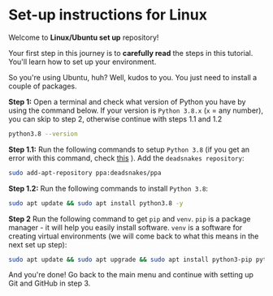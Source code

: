 # Set-up instructions for Linux

Welcome to **Linux/Ubuntu set up** repository!

Your first step in this journey is to **carefully read** the steps in this tutorial. You'll learn how to set up your environment.

So you're using Ubuntu, huh? Well, kudos to you. You just need to install a couple of packages.


**Step 1:** Open a terminal and check what version of Python you have by using the command below. If your version is `Python 3.8.x` (`x` = any number), you can skip to step 2, otherwise continue with steps 1.1 and 1.2

```bash
python3.8 --version
```

**Step 1.1:** Run the following commands to setup `Python 3.8` (if you get an error with this command, check [this](troubleshooting.md#when-setting-up-python-3x-I-get-an-error)
). Add the `deadsnakes repository`:

```bash
sudo add-apt-repository ppa:deadsnakes/ppa
```

**Step 1.2:** Run the following commands to install `Python 3.8`:

```bash
sudo apt update && sudo apt install python3.8 -y
```

**Step 2** Run the following command to get `pip` and `venv`. `pip` is a package manager - it will help you easily install software. `venv` is a software for creating virtual environments (we will come back to what this means in the next set up step):

```bash
sudo apt update && sudo apt upgrade && sudo apt install python3-pip python3.8-venv -y
```

And you're done! Go back to the main menu and continue with setting up Git and GitHub in step 3.
